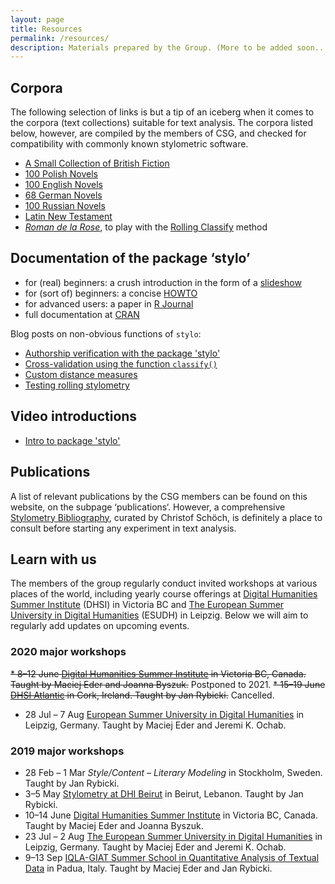 ```yaml
---
layout: page
title: Resources
permalink: /resources/
description: Materials prepared by the Group. (More to be added soon...).
---
```




## Corpora

The following selection of links is but a tip of an iceberg when it comes to the corpora (text collections) suitable for text analysis. The corpora listed below, however, are compiled by the members of CSG, and checked for compatibility with commonly known stylometric software. 

* [A Small Collection of British Fiction](https://github.com/computationalstylistics/A_Small_Collection_of_British_Fiction)
* [100 Polish Novels](https://github.com/computationalstylistics/100_polish_novels)
* [100 English Novels](https://github.com/computationalstylistics/100_english_novels)
* [68 German Novels](https://github.com/computationalstylistics/68_german_novels)
* [100 Russian Novels](https://github.com/JoannaBy/RussianNovels)
* [Latin New Testament](https://github.com/computationalstylistics/NT_Vulgate)
* [_Roman de la Rose_](https://github.com/computationalstylistics/RdlR_for_rolling_classify), to play with the [Rolling Classify](https://computationalstylistics.github.io/projects/rolling-stylometry/) method



## Documentation of the package ‘stylo’

* for (real) beginners: a crush introduction in the form of a [slideshow](https://computationalstylistics.github.io/stylo_nutshell/)
* for (sort of) beginners: a concise [HOWTO](https://sites.google.com/site/computationalstylistics/stylo/stylo_howto.pdf)
* for advanced users: a paper in [R Journal](https://journal.r-project.org/archive/2016/RJ-2016-007/RJ-2016-007.pdf)
* full documentation at [CRAN](https://cran.r-project.org/web/packages/stylo/stylo.pdf)

Blog posts on non-obvious functions of `stylo`:

* [Authorship verification with the package 'stylo'](https://computationalstylistics.github.io/blog/imposters/)
* [Cross-validation using the function `classify()`](https://computationalstylistics.github.io/blog/cross-validation/)
* [Custom distance measures](https://computationalstylistics.github.io/blog/custom_distances/)
* [Testing rolling stylometry](https://computationalstylistics.github.io/blog/rolling_stylometry/)

## Video introductions
* [Intro to package 'stylo'](https://www.youtube.com/watch?v=pWOCfZnitdc)


## Publications

A list of relevant publications by the CSG members can be found on this website, on the subpage ‘publications‘. However, a comprehensive [Stylometry Bibliography](https://www.zotero.org/groups/643516/stylometry_bibliography), curated by Christof Schöch, is definitely a place to consult before starting any experiment in text analysis.



## Learn with us

The members of the group regularly conduct invited workshops at various places of the world, including yearly course offerings at [Digital Humanities Summer Institute](http://www.dhsi.org/index.php) (DHSI) in Victoria BC and [The European Summer University in Digital Humanities](http://www.culingtec.uni-leipzig.de/ESU_C_T/node/97) (ESUDH) in Leipzig.
Below we will aim to regularly add updates on upcoming events.

### 2020 major workshops

~~* 8–12 June [Digital Humanities Summer Institute](http://www.dhsi.org/index.php) in Victoria BC, Canada. Taught by Maciej Eder and Joanna Byszuk.~~ Postponed to 2021.
~~* 15–19 June [DHSI Atlantic](https://www.ucc.ie/en/dhsiatlantic/) in Cork, Ireland. Taught by Jan Rybicki.~~ Cancelled.
* 28 Jul – 7 Aug [European Summer University in Digital Humanities](http://esu.culintec.de/?q=node/97) in Leipzig, Germany. Taught by Maciej Eder and Jeremi K. Ochab.

### 2019 major workshops 

* 28 Feb – 1 Mar _Style/Content – Literary Modeling_ in Stockholm, Sweden. Taught by Jan Rybicki.  
* 3–5 May [Stylometry at DHI Beirut](https://dhibeirut.wordpress.com/) in Beirut, Lebanon. Taught by Jan Rybicki.  
* 10–14 June [Digital Humanities Summer Institute](http://www.dhsi.org/index.php) in Victoria BC, Canada. Taught by Maciej Eder and Joanna Byszuk.  
* 23 Jul – 2 Aug [The European Summer University in Digital Humanities](http://www.culingtec.uni-leipzig.de/ESU_C_T/node/97) in Leipzig, Germany. Taught by Maciej Eder and Jeremi K. Ochab.    
* 9–13 Sep [IQLA-GIAT Summer School in Quantitative Analysis of Textual Data](http://www.giat.org/?page_id=11&lang=en) in Padua, Italy. Taught by Maciej Eder and Jan Rybicki.  

